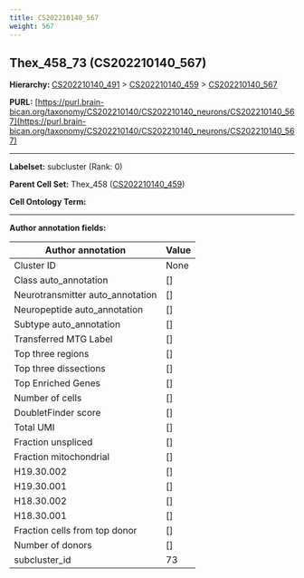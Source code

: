 ```yaml
---
title: CS202210140_567
weight: 567
---
```

## Thex_458_73 (CS202210140_567)
<b>Hierarchy: </b>
[CS202210140_491](../CS202210140_491) >
[CS202210140_459](../CS202210140_459) >
[CS202210140_567](../CS202210140_567)

**PURL:** [https://purl.brain-bican.org/taxonomy/CS202210140/CS202210140_neurons/CS202210140_567](https://purl.brain-bican.org/taxonomy/CS202210140/CS202210140_neurons/CS202210140_567)

---


**Labelset:** subcluster (Rank: 0)

**Parent Cell Set:** Thex_458 ([CS202210140_459](../CS202210140_459))



**Cell Ontology Term:** 

[MARKER GENES.]: #


---

[TRANSFERRED ANNOTATIONS.]: #


[AUTHOR ANNOTATION FIELDS.]: #


**Author annotation fields:**

| Author annotation | Value |
|-------------------|-------|
|Cluster ID|None|
|Class auto_annotation|[]|
|Neurotransmitter auto_annotation|[]|
|Neuropeptide auto_annotation|[]|
|Subtype auto_annotation|[]|
|Transferred MTG Label|[]|
|Top three regions|[]|
|Top three dissections|[]|
|Top Enriched Genes|[]|
|Number of cells|[]|
|DoubletFinder score|[]|
|Total UMI|[]|
|Fraction unspliced|[]|
|Fraction mitochondrial|[]|
|H19.30.002|[]|
|H19.30.001|[]|
|H18.30.002|[]|
|H18.30.001|[]|
|Fraction cells from top donor|[]|
|Number of donors|[]|
|subcluster_id|73|
